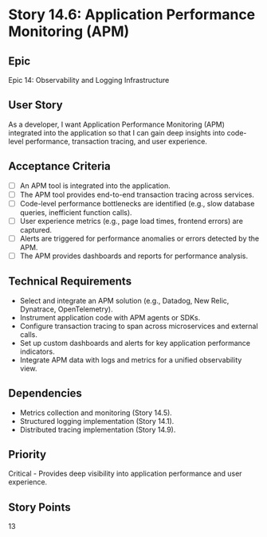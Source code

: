 # Story 14.6: Application Performance Monitoring (APM)

## Epic

Epic 14: Observability and Logging Infrastructure

## User Story

As a developer, I want Application Performance Monitoring (APM) integrated into the application so that I can gain deep insights into code-level performance, transaction tracing, and user experience.

## Acceptance Criteria

- [ ] An APM tool is integrated into the application.
- [ ] The APM tool provides end-to-end transaction tracing across services.
- [ ] Code-level performance bottlenecks are identified (e.g., slow database queries, inefficient function calls).
- [ ] User experience metrics (e.g., page load times, frontend errors) are captured.
- [ ] Alerts are triggered for performance anomalies or errors detected by the APM.
- [ ] The APM provides dashboards and reports for performance analysis.

## Technical Requirements

- Select and integrate an APM solution (e.g., Datadog, New Relic, Dynatrace, OpenTelemetry).
- Instrument application code with APM agents or SDKs.
- Configure transaction tracing to span across microservices and external calls.
- Set up custom dashboards and alerts for key application performance indicators.
- Integrate APM data with logs and metrics for a unified observability view.

## Dependencies

- Metrics collection and monitoring (Story 14.5).
- Structured logging implementation (Story 14.1).
- Distributed tracing implementation (Story 14.9).

## Priority

Critical - Provides deep visibility into application performance and user experience.

## Story Points

13
